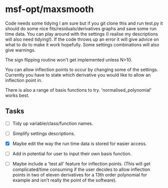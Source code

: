 # msf-opt/maxsmooth

Code needs some tidying I am sure but if you git clone this and run test.py it should do some nice fits/residuals/derivatives graphs and save some run time data. You can play around with the settings (I realise my descriptions will also need tidying!). If the code throws up an error it will give advice on what to do to make it work hopefully. Some settings combinations will also give warnings.

The sign flipping routine won't get implemented unless N>10.

You can allow inflection points to occur by changing some of the settings. Currently you have to state which derivative you would like to allow an inflection point in.

There is also a range of basis functions to try. 'normalised_polynomial' works best.

## **Tasks**
- [ ] Tidy up variable/class/function names.
- [ ] Simplify  settings descriptions.
- [x] Maybe edit the way the run time data is stored for easier access.
- [ ] Add in potential for user to input their own basis function.
- [ ] Maybe include a 'test all' feature for inflection points. (This will get complicated/time consuming if the user decides to allow inflection points in two of eleven derivatives for a 13th order polynomial for example and isn't really the point of the software).


